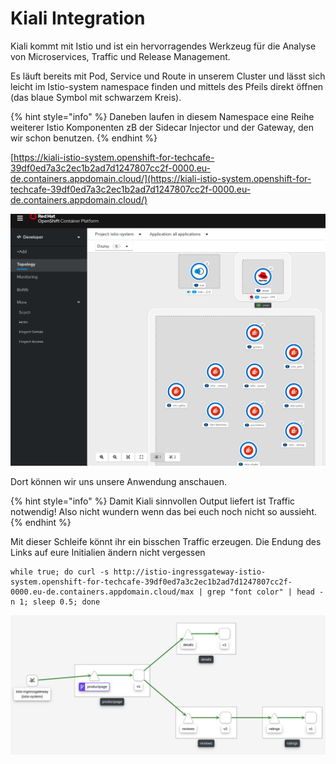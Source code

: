 # Kiali Integration

Kiali kommt mit Istio und ist ein hervorragendes Werkzeug für die Analyse von Microservices, Traffic und Release Management.

Es läuft bereits mit Pod, Service und Route in unserem Cluster und lässt sich leicht im Istio-system namespace finden und mittels des Pfeils direkt öffnen \(das blaue Symbol mit schwarzem Kreis\).

{% hint style="info" %}
Daneben laufen in diesem Namespace eine Reihe weiterer Istio Komponenten zB der Sidecar Injector und der Gateway, den wir schon benutzen.
{% endhint %}

[https://kiali-istio-system.openshift-for-techcafe-39df0ed7a3c2ec1b2ad7d1247807cc2f-0000.eu-de.containers.appdomain.cloud/](https://kiali-istio-system.openshift-for-techcafe-39df0ed7a3c2ec1b2ad7d1247807cc2f-0000.eu-de.containers.appdomain.cloud/)

![](../../../.gitbook/assets/image%20%2899%29.png)

Dort können wir uns unsere Anwendung anschauen.

{% hint style="info" %}
Damit Kiali sinnvollen Output liefert ist Traffic notwendig! Also nicht wundern wenn das bei euch noch nicht so aussieht.
{% endhint %}

Mit dieser Schleife könnt ihr ein bisschen Traffic erzeugen. Die Endung des Links auf eure Initialien ändern nicht vergessen

```text
while true; do curl -s http://istio-ingressgateway-istio-system.openshift-for-techcafe-39df0ed7a3c2ec1b2ad7d1247807cc2f-0000.eu-de.containers.appdomain.cloud/max | grep "font color" | head -n 1; sleep 0.5; done
```

![](../../../.gitbook/assets/image%20%28123%29.png)

